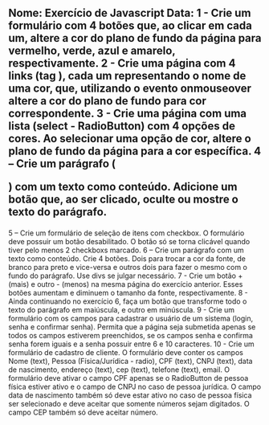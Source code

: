 Nome:
Exercício de Javascript
Data:
1 - Crie um formulário com 4 botões que, ao clicar em cada um, altere a cor do plano de fundo da página para vermelho, verde, azul e amarelo, respectivamente.
2 - Crie uma página com 4 links (tag <a>), cada um representando o nome de uma cor, que, utilizando o evento onmouseover altere a cor do plano de fundo para cor correspondente.
3 - Crie uma página com uma lista (select - RadioButton) com 4 opções de cores. Ao selecionar uma opção de cor, altere o plano de fundo da página para a cor específica.
4 – Crie um parágrafo (<p>) com um texto como conteúdo. Adicione um botão que, ao ser clicado, oculte ou mostre o texto do parágrafo.
-
5 – Crie um formulário de seleção de itens com checkbox. O formulário deve possuir um botão desabilitado. O botão só se torna clicável quando tiver pelo menos 2 checkboxs marcado.
6 – Crie um parágrafo com um texto como conteúdo. Crie 4 botões. Dois para trocar a cor da fonte, de branco para preto e vice-versa e outros dois para fazer o mesmo com o fundo do parágrafo. Use divs se julgar necessário.
7 - Crie um botão + (mais) e outro - (menos) na mesma página do exercício anterior. Esses botões aumentam e diminuem o tamanho da fonte, respectivamente.
8 - Ainda continuando no exercício 6, faça um botão que transforme todo o texto do parágrafo em maiúscula, e outro em minúscula.
9 - Crie um formulário com os campos para cadastrar o usuário de um sistema (login, senha e confirmar senha). Permita que a página seja submetida apenas se todos os campos estiverem preenchidos, se os campos senha e confirma senha forem iguais e a senha possuir entre 6 e 10 caracteres.
10 - Crie um formulário de cadastro de cliente. O formulário deve conter os campos Nome (text), Pessoa (Física/Jurídica - radio), CPF (text), CNPJ (text), data de nascimento, endereço (text), cep (text), telefone (text), email. O formulário deve ativar o campo CPF apenas se o RadioButton de pessoa física estiver ativo e o campo de CNPJ no caso de pessoa jurídica. O campo data de nascimento também só deve estar ativo no caso de pessoa física ser selecionado e deve aceitar que somente números sejam digitados. O campo CEP também só deve aceitar número.